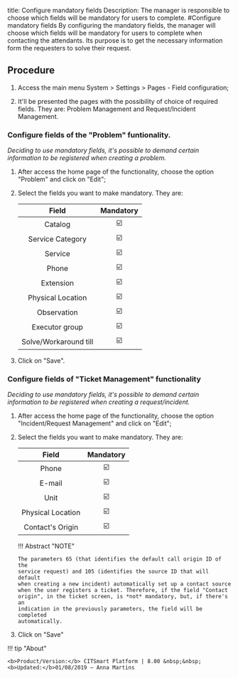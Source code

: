 title: Configure mandatory fields
Description: The manager is responsible to choose which fields will be mandatory for users to complete.
#Configure mandatory fields
By configuring the mandatory fields, the manager will choose which fields will be mandatory for users to complete when contacting the attendants. Its purpose is to get the necessary information form the requesters to solve their request.

Procedure
-------------

1.  Access the main menu System \> 
    Settings \> Pages - Field configuration;

2.  It'll be presented the pages with the possibility of choice of required fields.
    They are: Problem Management and Request/Incident Management.
    
### Configure fields of the "Problem" funtionality.

*Deciding to use mandatory fields, it's possible to demand certain information to be
registered when creating a problem.*

1.  After access the home page of the functionality, choose the option "Problem"
    and click on "Edit";

2.  Select the fields you want to make mandatory. They are:

    |     **Field**            | **Mandatory** |
    |:------------------------:|:--------------:|
    |         Catalog          |      :ballot_box_with_check:                  |
    |     Service Category     |       :ballot_box_with_check:                 |
    |          Service         |       :ballot_box_with_check:                 |
    |           Phone          |          :ballot_box_with_check:              |
    |         Extension        |        :ballot_box_with_check:                |
    |     Physical Location    |      :ballot_box_with_check:                  |
    |        Observation       |           :ballot_box_with_check:             |
    |      Executor group      |        :ballot_box_with_check:                |
    |   Solve/Workaround till  |    :ballot_box_with_check:                    |

3.  Click on "Save".

### Configure fields of "Ticket Management" functionality

*Deciding to use mandatory fields, it's possible to demand certain information to be
registered when creating a request/incident.*

1.  After access the home page of the functionality, choose the option 
    "Incident/Request Management" and click on "Edit";
    
2.  Select the fields you want to make mandatory. They are:

    | **Field**         | **Mandatory** |
    |:-----------------:|:--------------:|
    |       Phone       |       :ballot_box_with_check:                 |
    |       E-mail      |          :ballot_box_with_check:              |
    |       Unit        |           :ballot_box_with_check:             |
    | Physical Location |       :ballot_box_with_check:                 |
    |  Contact's Origin |     :ballot_box_with_check:                   |

    !!! Abstract "NOTE"
    
        The parameters 65 (that identifies the default call origin ID of the
        service request) and 105 (identifies the source ID that will default 
        when creating a new incident) automatically set up a contact source 
        when the user registers a ticket. Therefore, if the field "Contact 
        origin", in the ticket screen, is *not* mandatory, but, if there's an 
        indication in the previously parameters, the field will be completed
        automatically.  
        
3.  Click on "Save"        

!!! tip "About"

    <b>Product/Version:</b> CITSmart Platform | 8.00 &nbsp;&nbsp;
    <b>Updated:</b>01/08/2019 – Anna Martins
